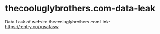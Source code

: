 # thecooluglybrothers.com-data-leak

Data Leak of website thecooluglybrothers.com Link: https://rentry.co/xqsafasw

